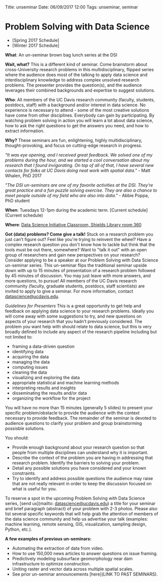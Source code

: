 Title: unseminar
Date: 06/09/2017 12:00 
Tags: unseminar, seminar

# Problem Solving with Data Science

* [Spring 2017 Schedule]
* [Winter 2017 Schedule]

**What**: An un-seminar brown bag lunch series at the DSI
 
**Wait, what?** This is a different kind of seminar. Come brainstorm about cross-University research problems in this multidisciplinary, flipped series where the audience does most of the talking to apply data science and interdisciplinary knowledge to address complex unsolved research problems. The presenter provides the question(s), and the audience leverages their combined backgrounds and expertise to suggest solutions.
 
**Who**: All members of the UC Davis research community (faculty, students, postdocs, staff) with a background and/or interest in data science. No experience is necessary to attend - some of the most creative solutions have come from other disciplines. Everybody can gain by participating. By watching problem solving in action you will learn a lot about data science, how to ask the right questions to get the answers you need, and how to extract information.
 
**Why?** These seminars are fun, enlightening, highly multidisciplinary, thought-provoking, and focus on cutting-edge research in progress.

*"It was eye opening, and I received great feedback. We solved one of my problems during the hour, and we started a cool conversation about my research that I found invigorating. On top of all of that, I have several new contacts for folks at UC Davis doing neat work with spatial data."* - Matt Whalen, PhD 2017

*"The DSI un-seminars are one of my favorite activities at the DSI. They’re great practice and a fun puzzle solving exercise. They are also a chance to meet people outside of my field who are also into data."* - Abbie Poppa, PhD student
 
**When**:  Tuesdays 12-1pm during the academic term. [Current schedule](Current schedule)
 
**Where**: [Data Science Initiative Classroom, Shields Library room 360](http://datascience.ucdavis.edu/directions.html)
  
**Got (data) problems? Come give a talk!**
Stuck on a research problem you just can’t figure out? Feel like you're trying to reinvent the wheel? Have a complex research question you don't know how to tackle but think that the tools must be out there, somewhere? Want to "talk it out" with an open group of researchers and gain new perspectives on your research? Consider applying to be a speaker at our Problem Solving with Data Science un-seminar series. This un-seminar flips the traditional seminar upside down with up to 15 minutes of presentation of a research problem followed by 45 minutes of discussion. You may just leave with more answers, and more questions, to pursue! All members of the UC Davis research community (faculty, graduate students, postdocs, staff scientists) are invited to apply to give a seminar. For more information, contact datascience@ucdavis.edu. 
 
*Guidelines for Presenters*
This is a great opportunity to get help and feedback on applying data science to your research problems. Ideally you will come away with some suggestions to try, and new questions on aspects of your research that you hadn’t previously considered. The problem you want help with should relate to data science, but this is very broadly defined to include any aspect of the research pipeline including but not limited to:
* framing a data-driven question 
* identifying data 
* acquiring the data 
* managing the data 
* computing issues 
* cleaning the data 
* visualizing and exploring the data 
* appropriate statistical and machine learning methods 
* interpreting results and insights 
* disseminating the results and/or data
* organizing the workflow for the project

You will have no more than 15 minutes (generally 5 slides) to present your specific problem/obstacle to provide the audience with the context necessary to provide feedback. The remainder of the seminar is devoted to audience questions to clarify your problem and group brainstorming possisble solutions. 

You should:
* Provide enough background about your research question so that people from multiple disciplines can understand why it is important.
* Describe the context of the problem you are having in addressing that research problem. Identify the barriers to solving your problem.
* Detail any possible solutions you have considered and your known constraints.
* Try to identify and address possible questions the audience may raise that are not really relevant in order to keep the discussion focused on what is useful for you. 
 
To reserve a spot in the upcoming Problem Solving with Data Science series, [send us](mailto: datascience@ucdavis.edu) a title for your seminar and brief paragraph (abstract) of your problem with 2-3 photos. Please also list several specific keywords that will help grab the attention of members of the data science community and help us advertise your talk (examples: machine learning, remote sensing, GIS, visualization, sampling design, Python, etc.).
 
**A few examples of previous un-seminars:**
* Automating the extraction of data from video.
* How to use 150,000 news articles to answer questions on issue framing.
* Predictively modeling subsurface geomorphology near dam infrastructure to optimize construction.
* Uniting raster and vector data across multiple spatial scales.
* See prior un-seminar announcements [here](LINK TO PAST SEMINARS).
